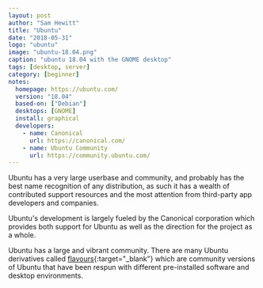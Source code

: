 ```yaml
---
layout: post
author: "Sam Hewitt"
title: "Ubuntu"
date: "2018-05-31"
logo: "ubuntu"
image: "ubuntu-18.04.png"
caption: "ubuntu 18.04 with the GNOME desktop"
tags: [desktop, server]
category: [beginner]
notes:
  homepage: https://ubuntu.com/
  version: "18.04"
  based-on: ["Debian"]
  desktops: [GNOME]
  install: graphical
  developers:
    - name: Canonical
      url: https://canonical.com/
    - name: Ubuntu Community
      url: https://community.ubuntu.com/
---
```


Ubuntu has a very large userbase and community, and probably has the best name recognition of any distribution, as such it has a wealth of contributed support resources and the most attention from third-party app developers and companies.

Ubuntu's development is largely fueled by the Canonical corporation which provides both support for Ubuntu as well as the direction for the project as a whole.

Ubuntu has a large and vibrant community. There are many Ubuntu derivatives called [flavours](https://www.ubuntu.com/about/about-ubuntu/flavours){:target="_blank"} which are community versions of Ubuntu that have been respun with different pre-installed software and desktop environments. 